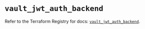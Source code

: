 # `vault_jwt_auth_backend`

Refer to the Terraform Registry for docs: [`vault_jwt_auth_backend`](https://registry.terraform.io/providers/hashicorp/vault/4.6.0/docs/resources/jwt_auth_backend).

